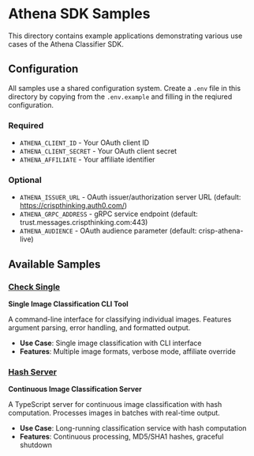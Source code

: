 # Athena SDK Samples

This directory contains example applications demonstrating various use cases of the Athena Classifier SDK.

## Configuration

All samples use a shared configuration system. Create a `.env` file in this directory by copying from the `.env.example` and filling in the reqiured configuration.

### Required
- `ATHENA_CLIENT_ID` - Your OAuth client ID
- `ATHENA_CLIENT_SECRET` - Your OAuth client secret  
- `ATHENA_AFFILIATE` - Your affiliate identifier

### Optional
- `ATHENA_ISSUER_URL` - OAuth issuer/authorization server URL (default: https://crispthinking.auth0.com/)
- `ATHENA_GRPC_ADDRESS` - gRPC service endpoint (default: trust.messages.crispthinking.com:443)
- `ATHENA_AUDIENCE` - OAuth audience parameter (default: crisp-athena-live)

## Available Samples

### [Check Single](./check-single/)
**Single Image Classification CLI Tool**

A command-line interface for classifying individual images. Features argument parsing, error handling, and formatted output.

- **Use Case**: Single image classification with CLI interface
- **Features**: Multiple image formats, verbose mode, affiliate override

### [Hash Server](./hash-server/)
**Continuous Image Classification Server**

A TypeScript server for continuous image classification with hash computation. Processes images in batches with real-time output.

- **Use Case**: Long-running classification service with hash computation
- **Features**: Continuous processing, MD5/SHA1 hashes, graceful shutdown

